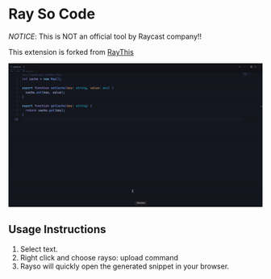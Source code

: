 # Ray So Code

_NOTICE_: This is NOT an official tool by Raycast company!!

This extension is forked from [RayThis](https://marketplace.visualstudio.com/items?itemName=Goopware.raythis)

![demo](/images/demo.gif)
## Usage Instructions

1. Select text.
2. Right click and choose rayso: upload command
3. Rayso will quickly open the generated snippet in your browser.
